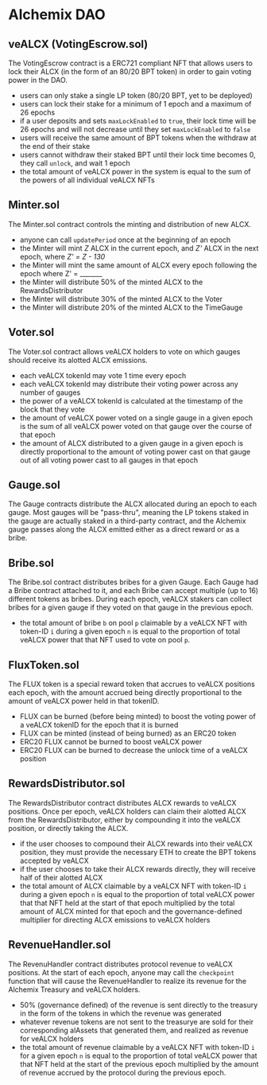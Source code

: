 # Alchemix DAO

## veALCX (VotingEscrow.sol)
The VotingEscrow contract is a ERC721 compliant NFT that allows users to lock their ALCX (in the form of an 80/20 BPT token) in order to gain voting power in the DAO.
- users can only stake a single LP token (80/20 BPT, yet to be deployed)
- users can lock their stake for a minimum of 1 epoch and a maximum of 26 epochs
- if a user deposits and sets `maxLockEnabled` to `true`, their lock time will be 26 epochs and will not decrease until they set `maxLockEnabled` to `false`
- users will receive the same amount of BPT tokens when the withdraw at the end of their stake
- users cannot withdraw their staked BPT until their lock time becomes 0, they call `unlock`, and wait 1 epoch
- the total amount of veALCX power in the system is equal to the sum of the powers of all individual veALCX NFTs

## Minter.sol
The Minter.sol contract controls the minting and distribution of new ALCX.
- anyone can call `updatePeriod` once at the beginning of an epoch
- the Minter will mint *Z* ALCX in the current epoch, and *Z'* ALCX in the next epoch, where *Z' = Z - 130*
- the Minter will mint the same amount of ALCX every epoch following the epoch where Z' = _______
- the Minter will distribute 50% of the minted ALCX to the RewardsDistributor
- the Minter will distribute 30% of the minted ALCX to the Voter
- the Minter will distribute 20% of the minted ALCX to the TimeGauge

## Voter.sol
The Voter.sol contract allows veALCX holders to vote on which gauges should receive its alotted ALCX emissions.
- each veALCX tokenId may vote 1 time every epoch
- each veALCX tokenId may distribute their voting power across any number of gauges
- the power of a veALCX tokenId is calculated at the timestamp of the block that they vote
- the amount of veALCX power voted on a single gauge in a given epoch is the sum of all veALCX power voted on that gauge over the course of that epoch
- the amount of ALCX distributed to a given gauge in a given epoch is directly proportional to the amount of voting power cast on that gauge out of all voting power cast to all gauges in that epoch

## Gauge.sol
The Gauge contracts distribute the ALCX allocated during an epoch to each gauge.  Most gauges will be "pass-thru", meaning the LP tokens staked in the gauge are actually staked in a third-party contract, and the Alchemix gauge passes along the ALCX emitted either as a direct reward or as a bribe.

## Bribe.sol
The Bribe.sol contract distributes bribes for a given Gauge.  Each Gauge had a Bribe contract attached to it, and each Bribe can accept multiple (up to 16) different tokens as bribes.  During each epoch, veALCX stakers can collect bribes for a given gauge if they voted on that gauge in the previous epoch.
- the total amount of bribe `b` on pool `p` claimable by a veALCX NFT with token-ID `i` during a given epoch `n` is equal to the proportion of total veALCX power that that NFT used to vote on pool `p`.

## FluxToken.sol
The FLUX token is a special reward token that accrues to veALCX positions each epoch, with the amount accrued being directly proportional to the amount of veALCX power held in that tokenID.
- FLUX can be burned (before being minted) to boost the voting power of a veALCX tokenID for the epoch that it is burned
- FLUX can be minted (instead of being burned) as an ERC20 token
- ERC20 FLUX cannot be burned to boost veALCX power
- ERC20 FLUX can be burned to decrease the unlock time of a veALCX position

## RewardsDistributor.sol
The RewardsDistributor contract distributes ALCX rewards to veALCX positions.  Once per epoch, veALCX holders can claim their alotted ALCX from the RewardsDistributor, either by compounding it into the veALCX position, or directly taking the ALCX.
- if the user chooses to compound their ALCX rewards into their veALCX position, they must provide the necessary ETH to create the BPT tokens accepted by veALCX
- if the user chooses to take their ALCX rewards directly, they will receive half of their alotted ALCX
- the total amount of ALCX claimable by a veALCX NFT with token-ID `i` during a given epoch `n` is equal to the proportion of total veALCX power that that NFT held at the start of that epoch multiplied by the total amount of ALCX minted for that epoch and the governance-defined multiplier for directing ALCX emissions to veALCX holders

## RevenueHandler.sol
The RevenuHandler contract distributes protocol revenue to veALCX positions.  At the start of each epoch, anyone may call the `checkpoint` function that will cause the RevenueHandler to realize its revenue for the Alchemix Treasury and veALCX holders.
- 50% (governance defined) of the revenue is sent directly to the treasury in the form of the tokens in which the revenue was generated
- whatever revenue tokens are not sent to the treasurye are sold for their corresponding alAssets that generated them, and realized as revenue for veALCX holders
- the total amount of revenue claimable by a veALCX NFT with token-ID `i` for a given epoch `n` is equal to the proportion of total veALCX power that that NFT held at the start of the previous epoch multiplied by the amount of revenue accrued by the protocol during the previous epoch.